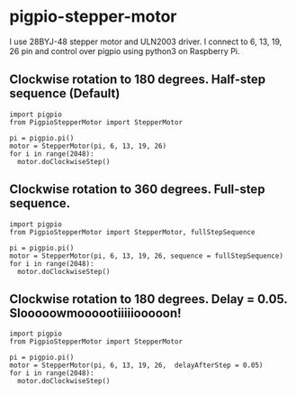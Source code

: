 # pigpio-stepper-motor

I use 28BYJ-48 stepper motor and ULN2003 driver. I connect to 6, 13, 19, 26 pin and control over pigpio using python3 on Raspberry Pi.

## Clockwise rotation to 180 degrees. Half-step sequence (Default)

```
import pigpio
from PigpioStepperMotor import StepperMotor

pi = pigpio.pi()
motor = StepperMotor(pi, 6, 13, 19, 26)
for i in range(2048):
  motor.doСlockwiseStep()
```


## Clockwise rotation to 360 degrees. Full-step sequence.

```
import pigpio
from PigpioStepperMotor import StepperMotor, fullStepSequence

pi = pigpio.pi()
motor = StepperMotor(pi, 6, 13, 19, 26, sequence = fullStepSequence)
for i in range(2048):
  motor.doСlockwiseStep()
```

## Clockwise rotation to 180 degrees. Delay = 0.05. Slooooowmoooootiiiiiooooon!

```
import pigpio
from PigpioStepperMotor import StepperMotor

pi = pigpio.pi()
motor = StepperMotor(pi, 6, 13, 19, 26,  delayAfterStep = 0.05)
for i in range(2048):
  motor.doСlockwiseStep()
```